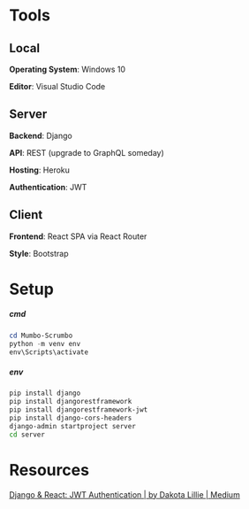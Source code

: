 # Tools

## Local

**Operating System**: Windows 10

**Editor**: Visual Studio Code

## Server

**Backend**: Django

**API**: REST (upgrade to GraphQL someday)

**Hosting**: Heroku

**Authentication**: JWT

## Client

**Frontend**: React SPA via React Router

**Style**: Bootstrap

# Setup

##### cmd

```powershell
cd Mumbo-Scrumbo
python -m venv env
env\Scripts\activate
```

##### env

```bash
pip install django
pip install djangorestframework
pip install djangorestframework-jwt
pip install django-cors-headers
django-admin startproject server
cd server
```

# Resources

[Django & React: JWT Authentication | by Dakota Lillie | Medium](https://medium.com/@dakota.lillie/django-react-jwt-authentication-5015ee00ef9a)